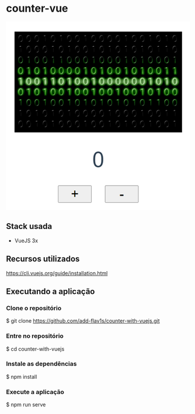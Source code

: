 # counter-vue

<img src="src/assets/project.png" alt="Imagem do counter"/>

## Stack usada

- VueJS 3x

## Recursos utilizados

https://cli.vuejs.org/guide/installation.html

## Executando a aplicação

### Clone o repositório

\$ git clone https://github.com/add-flav1s/counter-with-vuejs.git

### Entre no repositório

\$ cd counter-with-vuejs

### Instale as dependências

\$ npm install

### Execute a aplicação

\$ npm run serve
